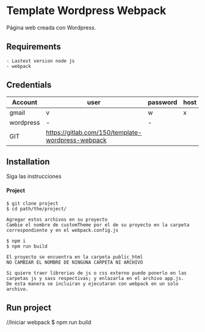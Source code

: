 # Template Wordpress Webpack

Página web creada con Wordpress.

## Requirements
```
- Lastest version node js
- webpack

```

## Credentials
Account | user | password | host | path | observation
--- | --- | --- | --- |--- |--- 
gmail | v | w | x | y | z 
wordpress | - | - |  |  |   
GIT | https://gitlab.com/150/template-wordpress-webpack


## Installation ##### 

Siga las instrucciones

#### Project
```
$ git clone project
$ cd path/the/project/

Agregar estos archivos en su proyecto
Cambie el nombre de customTheme por el de su proyecto en la carpeta correspondiente y en el webpack.config.js 

$ npm i 
$ npm run build

El proyecto se encuentra en la carpeta public_html
NO CAMBIAR EL NOMBRE DE NINGUNA CARPETA NI ARCHIVO

Si quiere traer librerias de js o css externo puede ponerlo en las carpetas js y sass respectivas; y enlazarla en el archivo app.js. 
De esta manera se incluiran y ejecutaran con webpack en un solo archivo.

```
## Run project ##### 

//Iniciar webpack
$ npm run build
